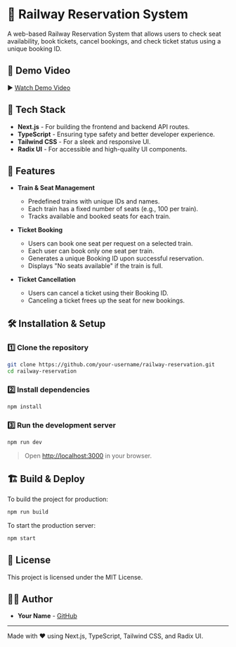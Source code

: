 # 🚆 Railway Reservation System

A web-based Railway Reservation System that allows users to check seat availability, book tickets, cancel bookings, and check ticket status using a unique booking ID.

## 📸 Demo Video
▶ [Watch Demo Video](https://drive.google.com/file/d/1x5eFCUfLnQeqU6S2P6YPrOrDcYwIc8vX/view?usp=sharing)



## 🚀 Tech Stack
- **Next.js** - For building the frontend and backend API routes.
- **TypeScript** - Ensuring type safety and better developer experience.
- **Tailwind CSS** - For a sleek and responsive UI.
- **Radix UI** - For accessible and high-quality UI components.

## 🎯 Features
- **Train & Seat Management**
  - Predefined trains with unique IDs and names.
  - Each train has a fixed number of seats (e.g., 100 per train).
  - Tracks available and booked seats for each train.

- **Ticket Booking**
  - Users can book one seat per request on a selected train.
  - Each user can book only one seat per train.
  - Generates a unique Booking ID upon successful reservation.
  - Displays "No seats available" if the train is full.

- **Ticket Cancellation**
  - Users can cancel a ticket using their Booking ID.
  - Canceling a ticket frees up the seat for new bookings.

## 🛠 Installation & Setup
### 1️⃣ Clone the repository
```sh
git clone https://github.com/your-username/railway-reservation.git
cd railway-reservation
```

### 2️⃣ Install dependencies
```sh
npm install
```

### 3️⃣ Run the development server
```sh
npm run dev
```
> Open [http://localhost:3000](http://localhost:3000) in your browser.

## 🏗 Build & Deploy
To build the project for production:
```sh
npm run build
```
To start the production server:
```sh
npm start
```

## 📜 License
This project is licensed under the MIT License.

## 👨‍💻 Author
- **Your Name** - [GitHub](https://github.com/your-username)

---
Made with ❤️ using Next.js, TypeScript, Tailwind CSS, and Radix UI.

